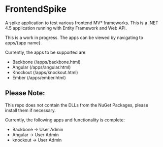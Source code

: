 FrontendSpike
=============
A spike application to test various frontend MV* frameworks.
This is a .NET 4.5 application running with Entity Framework and Web API.

This is a work in progress.  The apps can be viewed by navigating to apps/{app name}.

Currently, the apps to be supported are:
*	Backbone (/apps/backbone.html)
*	Angular (/apps/angular.html)
*	Knockout (/apps/knockout.html)
*	Ember (/apps/ember.html)

Please Note:
------------
This repo does not contain the DLLs from the NuGet Packages, please install them if necessary.


Currently, the following apps and functionality is complete:
*	Backbone -> User Admin
*	Angular  -> User Admin
*	knockout -> User Admin